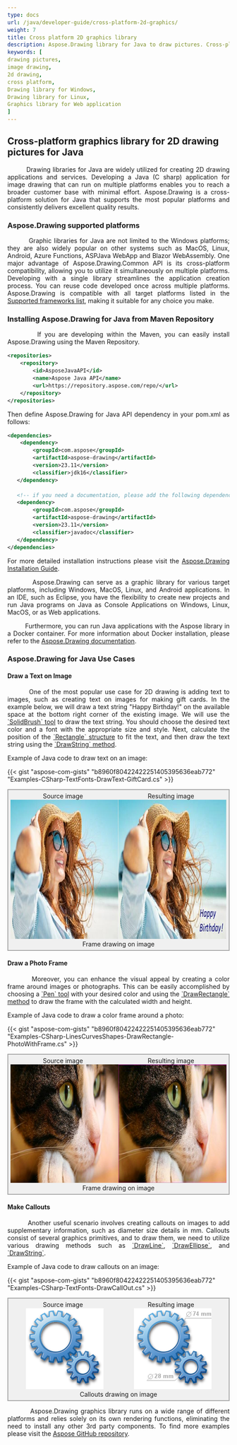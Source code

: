 ```yaml
---
type: docs
url: /java/developer-guide/cross-platform-2d-graphics/
weight: 7
title: Cross platform 2D graphics library
description: Aspose.Drawing library for Java to draw pictures. Cross-platform image drawing library for 2D graphics.
keywords: [
drawing pictures,
image drawing,
2d drawing,
cross platform,
Drawing library for Windows,
Drawing library for Linux,
Graphics library for Web application
]
---
```


## Cross-platform graphics library for 2D drawing pictures for Java

<p align='justify'>
&nbsp;&nbsp;&nbsp;&nbsp;&nbsp;&nbsp;&nbsp;&nbsp;
Drawing libraries for Java are widely utilized for creating 2D drawing applications and services. Developing a Java (C sharp) application for image drawing that can run on multiple platforms enables you to reach a broader customer base with minimal effort. Aspose.Drawing is a cross-platform solution for Java that supports the most popular platforms and consistently delivers excellent quality results.
</p>

### Aspose.Drawing supported platforms

<p align='justify'>
&nbsp;&nbsp;&nbsp;&nbsp;&nbsp;&nbsp;&nbsp;&nbsp;
Graphic libraries for Java are not limited to the Windows platforms; they are also widely popular on other systems such as MacOS, Linux, Android, Azure Functions, ASPJava WebApp and Blazor WebAssembly. One major advantage of Aspose.Drawing.Common API is its cross-platform compatibility, allowing you to utilize it simultaneously on multiple platforms. Developing with a single library streamlines the application creation process. You can reuse code developed once across multiple platforms. Aspose.Drawing is compatible with all target platforms listed in the <a href="https://www.nuget.org/packages/Aspose.Drawing.Common#supportedframeworks-body-tab">Supported frameworks list</a>, making it suitable for any choice you make.
</p>

### Installing Aspose.Drawing for Java from Maven Repository

<p align='justify'>
&nbsp;&nbsp;&nbsp;&nbsp;&nbsp;&nbsp;&nbsp;&nbsp;
If you are developing within the Maven, you can easily install Aspose.Drawing using the Maven Repository.
</p>

```xml
<repositories>
    <repository>
        <id>AsposeJavaAPI</id>
        <name>Aspose Java API</name>
        <url>https://repository.aspose.com/repo/</url>
    </repository>
</repositories>
```

<p align='justify'>
Then define Aspose.Drawing for Java API dependency in your pom.xml as follows:
</p>

```xml
<dependencies>
    <dependency>
        <groupId>com.aspose</groupId>
        <artifactId>aspose-drawing</artifactId>
        <version>23.11</version>
        <classifier>jdk16</classifier>
   </dependency>

   <!-- if you need a documentation, please add the following dependency. For example it could be useful for IDE. -->
   <dependency>
        <groupId>com.aspose</groupId>
        <artifactId>aspose-drawing</artifactId>
        <version>23.11</version>
        <classifier>javadoc</classifier>
   </dependency>
</dependencies>
```

<p align='justify'>
For more detailed installation instructions please visit the
<a href="https://docs.aspose.com/drawing/java/installation/">Aspose.Drawing Installation Guide</a>.
</p>

<p align='justify'>
&nbsp;&nbsp;&nbsp;&nbsp;&nbsp;&nbsp;&nbsp;&nbsp;
Aspose.Drawing can serve as a graphic library for various target platforms, including Windows, MacOS, Linux, and Android applications. In an IDE, such as Eclipse, you have the flexibility to create new projects and run Java programs on Java as Console Applications on Windows, Linux, MacOS, or as Web applications.
</p>

<p align='justify'>
&nbsp;&nbsp;&nbsp;&nbsp;&nbsp;&nbsp;&nbsp;&nbsp;
Furthermore, you can run Java applications with the Aspose library in a Docker container. For more information about Docker installation, please refer to the <a href="https://docs.aspose.com/drawing/java/how-to-run-aspose-drawing-in-docker/">Aspose.Drawing documentation</a>.
</p>

### **Aspose.Drawing for Java Use Cases**

#### **Draw a Text on Image**

<p align='justify'>
&nbsp;&nbsp;&nbsp;&nbsp;&nbsp;&nbsp;&nbsp;&nbsp;
One of the most popular use case for 2D drawing is adding text to images, such as creating text on images for making gift cards. In the example below, we will draw a text string "Happy Birthday!" on the available space at the bottom right corner of the existing image. We will use the <a href="https://reference.aspose.com/drawing/java/system.drawing/solidbrush/">`SolidBrush` tool</a> to draw the text string. You should choose the desired text color and a font with the appropriate size and style. Next, calculate the position of the <a href="https://reference.aspose.com/drawing/java/system.drawing/rectangle/">`Rectangle` structure</a> to fit the text, and then draw the text string using the <a href="https://reference.aspose.com/imaging/java/Aspose.Drawing/graphics/drawstring/">`DrawString` method</a>.
</p>

Example of Java code to draw text on an image:

{{< gist "aspose-com-gists" "b8960f80422422251405395636eab772" "Examples-CSharp-TextFonts-DrawText-GiftCard.cs" >}}

<style>
   .frame {
    border: 2px solid darkgray;
    padding: 5px;
    margin: 0 auto;
    background: #f0f0f0;
    align-items: center;
   }
   .frame figcaption {
    margin: 0 auto;
    display: flex;
    flex-direction: row;
    justify-content: center;
   }
   .container {
   display: flex;
   flex-direction: row;
   align-items: center; 
   justify-content: space-around;
   }
</style>

<figure class="frame">
<div class="container"><div>Source image</div><div>Resulting image</div></div>
<div class="container">
    <div>
        <img src="girl.jpg" alt="Text drawing on image gift card" width="476" height="315"/>
    </div>
    <div>
        <img src="girl_card.jpg" alt="Text drawing on image gift card" width="476" height="315"/>
    </div>
</div>
<figcaption>Frame drawing on image</figcaption>
</figure>


#### **Draw a Photo Frame**

<p align='justify'>
&nbsp;&nbsp;&nbsp;&nbsp;&nbsp;&nbsp;&nbsp;&nbsp;
Moreover, you can enhance the visual appeal by creating a color frame around images or photographs. This can be easily accomplished by choosing a <a href="https://reference.aspose.com/drawing/java/system.drawing/pen/pen/">`Pen` tool</a> with your desired color and using the <a href="https://reference.aspose.com/drawing/java/system.drawing/graphics/drawrectangle/">`DrawRectangle` method</a> to draw the frame with the calculated width and height.
</p>

Example of Java code to draw a color frame around a photo:

{{< gist "aspose-com-gists" "b8960f80422422251405395636eab772" "Examples-CSharp-LinesCurvesShapes-DrawRectangle-PhotoWithFrame.cs" >}}

<figure class="frame">
<div class="container"><div>Source image</div><div>Resulting image</div></div>
<div class="container">
    <div>
        <img src="cat.jpg" alt="Frame drawing on image" width="476" height="268"/>
    </div>
    <div>
       <img src="cat_with_honor.jpg" alt="Frame drawing on image" width="476" height="268"/>
    </div>
</div>
<figcaption>Frame drawing on image</figcaption>
</figure>


#### **Make Callouts**

<p align='justify'>
&nbsp;&nbsp;&nbsp;&nbsp;&nbsp;&nbsp;&nbsp;&nbsp;
Another useful scenario involves creating callouts on images to add supplementary information, such as diameter size details in mm. Callouts consist of several graphics primitives, and to draw them, we need to utilize various drawing methods such as <a href="https://reference.aspose.com/drawing/java/system.drawing/graphics/drawline/">`DrawLine`</a>, <a href="https://reference.aspose.com/drawing/java/system.drawing/graphics/drawellipse/">`DrawEllipse`</a>, and <a href="https://reference.aspose.com/imaging/java/Aspose.Drawing/graphics/drawstring/">`DrawString`</a>.
</p>

Example of Java code to draw callouts on an image:

{{< gist "aspose-com-gists" "b8960f80422422251405395636eab772" "Examples-CSharp-TextFonts-DrawCallOut.cs" >}}

<figure class="frame">
<div class="container"><div>Source image</div><div>Resulting image</div></div>
<div class="container">
    <div>
        <img src="gears.png" alt="Callouts drawing on image" width="176" height="183"/>
    </div>
    <div>
        <img src="gears_with_callout.jpg" alt="Callouts drawing on image" width="176" height="183"/>
    </div>
</div>
<figcaption>Callouts drawing on image</figcaption>

</figure>

<p align='justify'>
&nbsp;&nbsp;&nbsp;&nbsp;&nbsp;&nbsp;&nbsp;&nbsp;
Aspose.Drawing graphics library runs on a wide range of different platforms and relies solely on its own rendering functions, eliminating the need to install any other 3rd party components. To find more examples please visit the <a href="https://github.com/aspose-drawing/Aspose.Drawing-for-Java/">Aspose GitHub repository</a>.
</p>
